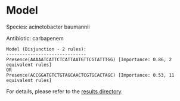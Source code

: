 
# Model

Species: acinetobacter baumannii

Antibiotic: carbapenem

```
Model (Disjunction - 2 rules):
------------------------------
Presence(AAAAATCATTCTCATTAATGTTCGTATTTGG) [Importance: 0.86, 2 equivalent rules]
OR
Presence(ACCGGATGTCTGTAGCAACTCGTGCACTAGC) [Importance: 0.53, 11 equivalent rules]

```

For details, please refer to the [results directory](../../../../../results/scm_b/acinetobacter%20baumannii/carbapenem/repeat_4/).

